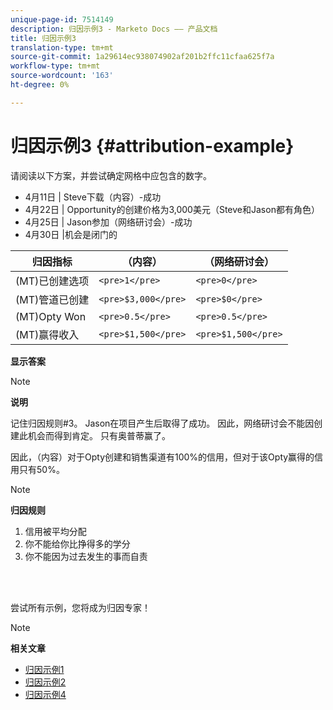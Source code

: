 ```yaml
---
unique-page-id: 7514149
description: 归因示例3 - Marketo Docs —— 产品文档
title: 归因示例3
translation-type: tm+mt
source-git-commit: 1a29614ec938074902af201b2ffc11cfaa625f7a
workflow-type: tm+mt
source-wordcount: '163'
ht-degree: 0%

---
```



# 归因示例3 {#attribution-example}

请阅读以下方案，并尝试确定网格中应包含的数字。

* 4月11日 | Steve下载（内容）-成功
* 4月22日 | Opportunity的创建价格为3,000美元（Steve和Jason都有角色）
* 4月25日 | Jason参加（网络研讨会）-成功
* 4月30日 |机会是闭门的

| 归因指标 | （内容） | （网络研讨会） |
|---|---|---|
| (MT)已创建选项 | `<pre>1</pre>` | `<pre>0</pre>` |
| (MT)管道已创建 | `<pre>$3,000</pre>` | `<pre>$0</pre>` |
| (MT)Opty Won | `<pre>0.5</pre>` | `<pre>0.5</pre>` |
| (MT)赢得收入 | `<pre>$1,500</pre>` | `<pre>$1,500</pre>` |

**显示答案**

>[!NOTE]
>
>**说明**
>
>记住归因规则#3。 Jason在项目产生后取得了成功。 因此，网络研讨会不能因创建此机会而得到肯定。 只有奥普蒂赢了。
>
>因此，（内容）对于Opty创建和销售渠道有100%的信用，但对于该Opty赢得的信用只有50%。

>[!NOTE]
>
>**归因规则**
>
>1. 信用被平均分配
>1. 你不能给你比挣得多的学分
>1. 你不能因为过去发生的事而自责

>



<br> 

尝试所有示例，您将成为归因专家！

>[!NOTE]
>
>**相关文章**
>
>* [归因示例1](attribution-example-1.md)
>* [归因示例2](attribution-example-2.md)
>* [归因示例4](attribution-example-4.md)

